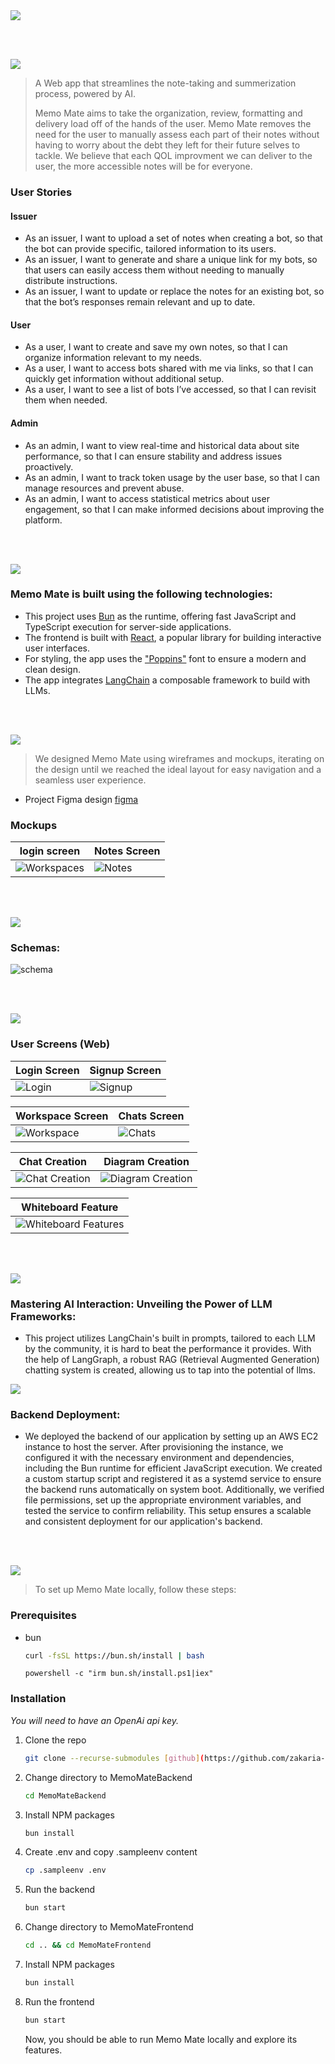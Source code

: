 <img src="./readme/title1.svg"/>

<br><br>

<!-- project philosophy -->
<img src="./readme/title2.svg"/>

> A Web app that streamlines the note-taking and summerization process, powered by AI.
>
> Memo Mate aims to take the organization, review, formatting and delivery load off of the hands of the user. Memo Mate removes the need for the user to manually assess each part of their notes without having to worry about the debt they left for their future selves to tackle. We believe that each QOL improvment we can deliver to the user, the more accessible notes will be for everyone.

### User Stories

#### **Issuer**

-   As an issuer, I want to upload a set of notes when creating a bot, so that the bot can provide specific, tailored information to its users.
-   As an issuer, I want to generate and share a unique link for my bots, so that users can easily access them without needing to manually distribute instructions.
-   As an issuer, I want to update or replace the notes for an existing bot, so that the bot’s responses remain relevant and up to date.

#### **User**

-   As a user, I want to create and save my own notes, so that I can organize information relevant to my needs.
-   As a user, I want to access bots shared with me via links, so that I can quickly get information without additional setup.
-   As a user, I want to see a list of bots I’ve accessed, so that I can revisit them when needed.

#### **Admin**

-   As an admin, I want to view real-time and historical data about site performance, so that I can ensure stability and address issues proactively.
-   As an admin, I want to track token usage by the user base, so that I can manage resources and prevent abuse.
-   As an admin, I want to access statistical metrics about user engagement, so that I can make informed decisions about improving the platform.

<br><br>

<!-- Tech stack -->
<img src="./readme/title3.svg"/>

### Memo Mate is built using the following technologies:

-   This project uses [Bun](https://bun.sh/) as the runtime, offering fast JavaScript and TypeScript execution for server-side applications.
-   The frontend is built with [React](https://reactjs.org/), a popular library for building interactive user interfaces.
-   For styling, the app uses the ["Poppins"](https://fonts.google.com/specimen/Poppins) font to ensure a modern and clean design.
-   The app integrates [LangChain](https://langchain.com/) a composable framework to build with LLMs.

<br><br>

<!-- UI UX -->
<img src="./readme/title4.svg"/>

> We designed Memo Mate using wireframes and mockups, iterating on the design until we reached the ideal layout for easy navigation and a seamless user experience.

-   Project Figma design [figma](https://www.figma.com/design/LX7bFPB5jXNUrAW2oFh2dM/MemoMate-UI?node-id=0-1&t=yMCD3OXg6LX3yFVN-1)

### Mockups

| login screen                                 | Notes Screen                            |
| -------------------------------------------- | --------------------------------------- |
| ![Workspaces](./readme/demo/loginscreen.png) | ![Notes](./readme/demo/notesscreen.png) |

<br><br>

<!-- Database Design -->
<img src="./readme/title5.svg"/>

### Schemas:

![schema](./readme/demo/schema.png)

<br><br>

<!-- Implementation -->
<img src="./readme/title6.svg"/>

### User Screens (Web)

| Login Screen                      | Signup Screen                       |
| --------------------------------- | ----------------------------------- |
| ![Login](./readme/demo/login.png) | ![Signup](./readme/demo/signup.png) |

| Workspace Screen                          | Chats Screen                     |
| ----------------------------------------- | -------------------------------- |
| ![Workspace](./readme/demo/workspace.png) | ![Chats](./readme/demo/chat.png) |

| Chat Creation                            | Diagram Creation                               |
| ---------------------------------------- | ---------------------------------------------- |
| ![Chat Creation](./readme/demo/chat.gif) | ![Diagram Creation](./readme/demo/diagram.gif) |

| Whiteboard Feature                                   |
| ---------------------------------------------------- |
| ![Whiteboard Features](./readme/demo/whiteboard.gif) |

<br><br>

<!-- Prompt Engineering -->
<img src="./readme/title7.svg"/>

### Mastering AI Interaction: Unveiling the Power of LLM Frameworks:

-   This project utilizes LangChain's built in prompts, tailored to each LLM by the community, it is hard to beat the performance it provides. With the help of LangGraph, a robust RAG (Retrieval Augmented Generation) chatting system is created, allowing us to tap into the potential of llms.

<!-- AWS Deployment -->
<img src="./readme/title8.svg"/>

###  Backend Deployment:

- We deployed the backend of our application by setting up an AWS EC2 instance to host the server. After provisioning the instance, we configured it with the necessary environment and dependencies, including the Bun runtime for efficient JavaScript execution. We created a custom startup script and registered it as a systemd service to ensure the backend runs automatically on system boot. Additionally, we verified file permissions, set up the appropriate environment variables, and tested the service to confirm reliability. This setup ensures a scalable and consistent deployment for our application's backend.

<br><br>

<!-- How to run -->
<img src="./readme/title10.svg"/>

> To set up Memo Mate locally, follow these steps:

### Prerequisites

-   bun
    ```sh
    curl -fsSL https://bun.sh/install | bash
    ```
    ```pwsh(windows)
    powershell -c "irm bun.sh/install.ps1|iex"
    ```

### Installation

_You will need to have an OpenAi api key._

1. Clone the repo
    ```sh
    git clone --recurse-submodules [github](https://github.com/zakaria-mourtaban/MemoMate.git)
    ```
2. Change directory to MemoMateBackend
    ```sh
    cd MemoMateBackend
    ```
3. Install NPM packages
    ```sh
    bun install
    ```
4. Create .env and copy .sampleenv content
    ```sh
    cp .sampleenv .env
    ```
5. Run the backend
    ```sh
    bun start
    ```
6. Change directory to MemoMateFrontend
    ```sh
    cd .. && cd MemoMateFrontend
    ```
7. Install NPM packages
    ```sh
    bun install
    ```
8. Run the frontend
    ```sh
    bun start
    ```
    Now, you should be able to run Memo Mate locally and explore its features.
